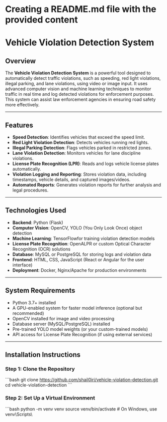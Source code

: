 # Creating a README.md file with the provided content

# Vehicle Violation Detection System

## Overview
The **Vehicle Violation Detection System** is a powerful tool designed to automatically detect traffic violations, such as speeding, red light violations, illegal parking, and lane violations, using video or image input. It uses advanced computer vision and machine learning techniques to monitor traffic in real time and log detected violations for enforcement purposes. This system can assist law enforcement agencies in ensuring road safety more effectively.

---

## Features
- **Speed Detection**: Identifies vehicles that exceed the speed limit.
- **Red Light Violation Detection**: Detects vehicles running red lights.
- **Illegal Parking Detection**: Flags vehicles parked in restricted zones.
- **Lane Violation Detection**: Monitors vehicles for lane discipline violations.
- **License Plate Recognition (LPR)**: Reads and logs vehicle license plates automatically.
- **Violation Logging and Reporting**: Stores violation data, including timestamps, vehicle details, and captured images/videos.
- **Automated Reports**: Generates violation reports for further analysis and legal procedures.

---

## Technologies Used
- **Backend**: Python (Flask)
- **Computer Vision**: OpenCV, YOLO (You Only Look Once) object detection
- **Machine Learning**: TensorFlowfor training violation detection models
- **License Plate Recognition**: OpenALPR or custom Optical Character Recognition (OCR) solutions
- **Database**: MySQL or PostgreSQL for storing logs and violation data
- **Frontend**: HTML, CSS, JavaScript (React or Angular for the user interface)
- **Deployment**: Docker, Nginx/Apache for production environments

---

## System Requirements
- Python 3.7+ installed
- A GPU-enabled system for faster model inference (optional but recommended)
- OpenCV installed for image and video processing
- Database server (MySQL/PostgreSQL) installed
- Pre-trained YOLO model weights (or your custom-trained models)
- API access for License Plate Recognition (if using external services)

---

## Installation Instructions

### Step 1: Clone the Repository
\`\`\`bash
git clone https://github.com/shail0iri/vehicle-violation-detection.git
cd vehicle-violation-detection
\`\`\`

### Step 2: Set Up a Virtual Environment
\`\`\`bash
python -m venv venv
source venv/bin/activate  # On Windows, use venv\\Scripts\\
